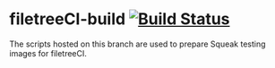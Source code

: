 # filetreeCI-build [![Build Status](https://travis-ci.org/hpi-swa/filetreeCI.svg?branch=build)](https://travis-ci.org/hpi-swa/filetreeCI)

The scripts hosted on this branch are used to prepare Squeak testing images for filetreeCI.